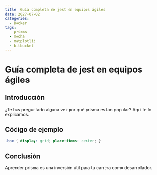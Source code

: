 ```yaml
---
title: Guía completa de jest en equipos ágiles
date: 2027-07-02
categories:
  - Docker
tags:
  - prisma
  - mocha
  - matplotlib
  - bitbucket
---
```


# Guía completa de jest en equipos ágiles

## Introducción

¿Te has preguntado alguna vez por qué prisma es tan popular? Aquí te lo explicamos.

## Código de ejemplo

```css
.box { display: grid; place-items: center; }
```

## Conclusión

Aprender prisma es una inversión útil para tu carrera como desarrollador.